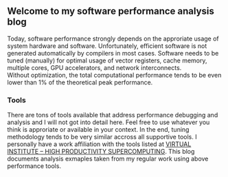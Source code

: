 ## Welcome to my software performance analysis blog

Today, software performance strongly depends on the approriate usage of system hardware and software. 
Unfortunately, efficient software is not generated automatically by compilers in most cases.
Software needs to be tuned (manually) for optimal usage of vector registers, cache memory, multiple cores, GPU accelerators, and network interconnects.  
Without optimization, the total computational performance tends to be even lower than 1% of the theoretical peak performance.    

### Tools
There are tons of tools available that address performance debugging and analysis and I will not got into detail here.
Feel free to use whatever you think is approriate or available in your context. 
In the end, tuning methodology tends to be very similar accross all supportive tools.
I personally have a work affiliation with the tools listed at [VIRTUAL INSTITUTE – HIGH PRODUCTIVITY SUPERCOMPUTING](http://www.vi-hps.org).
This blog documents analysis exmaples taken from my regular work using above performance tools. 
